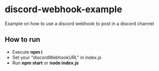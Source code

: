 # discord-webhook-example
Example on how to use a discord webhook to post in a discord channel

## How to run
* Execute **npm i**
* Set your "discordWebhookURL" in index.js
* Run **npm start** or **node index.js**